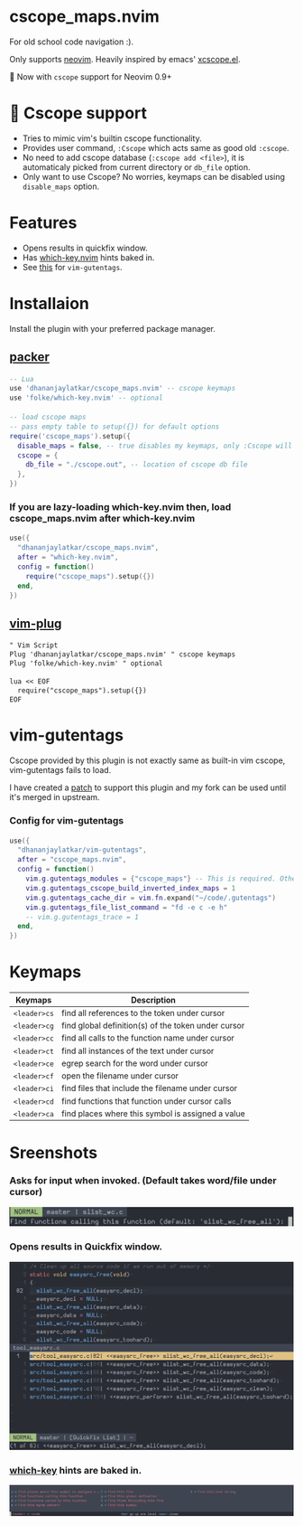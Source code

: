 # cscope_maps.nvim
For old school code navigation :).

Only supports [neovim](https://neovim.io/). Heavily inspired by emacs' [xcscope.el](https://github.com/dkogan/xcscope.el).

🌟 Now with `cscope` support for Neovim 0.9+

# 🌟 Cscope support
- Tries to mimic vim's builtin cscope functionality.
- Provides user command, `:Cscope` which acts same as good old `:cscope`.
- No need to add cscope database (`:cscope add <file>`), it is automaticaly picked from current directory or `db_file` option.
- Only want to use Cscope? No worries, keymaps can be disabled using `disable_maps` option.

# Features
* Opens results in quickfix window.
* Has [which-key.nvim](https://github.com/folke/which-key.nvim) hints baked in.
* See [this](https://github.com/dhananjaylatkar/cscope_maps.nvim/edit/main/README.md#vim-gutentags) for `vim-gutentags`.

# Installaion
Install the plugin with your preferred package manager.

## [packer](https://github.com/wbthomason/packer.nvim)
``` lua
-- Lua
use 'dhananjaylatkar/cscope_maps.nvim' -- cscope keymaps
use 'folke/which-key.nvim' -- optional

-- load cscope maps
-- pass empty table to setup({}) for default options
require('cscope_maps').setup({
  disable_maps = false, -- true disables my keymaps, only :Cscope will be loaded
  cscope = {
    db_file = "./cscope.out", -- location of cscope db file
  },
})
```

### If you are lazy-loading which-key.nvim then, load cscope_maps.nvim after which-key.nvim
```lua
use({
  "dhananjaylatkar/cscope_maps.nvim",
  after = "which-key.nvim",
  config = function()
    require("cscope_maps").setup({})
  end,
})
```

## [vim-plug](https://github.com/junegunn/vim-plug)
```vim
" Vim Script
Plug 'dhananjaylatkar/cscope_maps.nvim' " cscope keymaps
Plug 'folke/which-key.nvim' " optional

lua << EOF
  require("cscope_maps").setup({})
EOF
```

# vim-gutentags

Cscope provided by this plugin is not exactly same as built-in vim cscope, vim-gutentags fails to load.

I have created a [patch](https://github.com/ludovicchabant/vim-gutentags/pull/346) to support this plugin and my fork can be used until it's merged in upstream.

### Config for vim-gutentags
```lua
use({
  "dhananjaylatkar/vim-gutentags",
  after = "cscope_maps.nvim",
  config = function()
    vim.g.gutentags_modules = {"cscope_maps"} -- This is required. Other config is optional
    vim.g.gutentags_cscope_build_inverted_index_maps = 1
    vim.g.gutentags_cache_dir = vim.fn.expand("~/code/.gutentags")
    vim.g.gutentags_file_list_command = "fd -e c -e h"
    -- vim.g.gutentags_trace = 1
  end,
})
```

# Keymaps

| Keymaps | Description |
|--- | --- |
|`<leader>cs`| find all references to the token under cursor |
|`<leader>cg`| find global definition(s) of the token under cursor |
|`<leader>cc`| find all calls to the function name under cursor |
|`<leader>ct`| find all instances of the text under cursor |
|`<leader>ce`| egrep search for the word under cursor |
|`<leader>cf`| open the filename under cursor |
|`<leader>ci`| find files that include the filename under cursor|
|`<leader>cd`| find functions that function under cursor calls |
|`<leader>ca`| find places where this symbol is assigned a value |

# Sreenshots

### Asks for input when invoked. (Default takes word/file under cursor)

![Input](./pics/2-input-prompt.png "Input")

### Opens results in Quickfix window.

![Quickfix](./pics/3-qf-window.png "Quickfix window")

### [which-key](https://github.com/folke/which-key.nvim) hints are baked in.

![which-key Hints](./pics/4-wk-hints.png "which-key pane")

